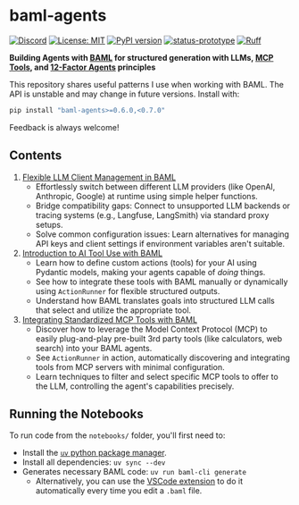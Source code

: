 # baml‑agents

<a href="https://discord.gg/hCppPqm6"><img alt="Discord" src="https://img.shields.io/discord/1119368998161752075?logo=discord&logoColor=white&style=flat"></a>
[![License: MIT](https://img.shields.io/badge/license-MIT-success.svg)](https://opensource.org/licenses/MIT)
<a href="https://badge.fury.io/py/baml-agents"><img src="https://badge.fury.io/py/baml-agents.svg" alt="PyPI version" /></a>
[![status-prototype](https://img.shields.io/badge/status-prototype-yellow.svg)](https://github.com/mkenney/software-guides/blob/master/STABILITY-BADGES.md#experimental)
<a href="https://github.com/astral-sh/ruff"><img src="https://img.shields.io/endpoint?url=https://raw.githubusercontent.com/astral-sh/ruff/main/assets/badge/v2.json" alt="Ruff"></a>

**Building Agents with [BAML](https://www.boundaryml.com/) for structured generation with LLMs, [MCP Tools](https://modelcontextprotocol.io/docs/concepts/tools), and [12-Factor Agents](https://github.com/humanlayer/12-factor-agents) principles**

This repository shares useful patterns I use when working with BAML. The API is unstable and may change in future versions. Install with:

```bash
pip install "baml‑agents>=0.6.0,<0.7.0"
```

Feedback is always welcome!

## Contents

1.  [Flexible LLM Client Management in BAML](notebooks/01_baml_llm_client_config.ipynb)
    - Effortlessly switch between different LLM providers (like OpenAI, Anthropic, Google) at runtime using simple helper functions.
    - Bridge compatibility gaps: Connect to unsupported LLM backends or tracing systems (e.g., Langfuse, LangSmith) via standard proxy setups.
    - Solve common configuration issues: Learn alternatives for managing API keys and client settings if environment variables aren't suitable.
2.  [Introduction to AI Tool Use with BAML](notebooks/02_baml_custom_tools.ipynb)
    - Learn how to define custom actions (tools) for your AI using Pydantic models, making your agents capable of _doing_ things.
    - See how to integrate these tools with BAML manually or dynamically using `ActionRunner` for flexible structured outputs.
    - Understand how BAML translates goals into structured LLM calls that select and utilize the appropriate tool.
3.  [Integrating Standardized MCP Tools with BAML](notebooks/03_baml_with_mcp_tools.ipynb)
    - Discover how to leverage the Model Context Protocol (MCP) to easily plug-and-play pre-built 3rd party tools (like calculators, web search) into your BAML agents.
    - See `ActionRunner` in action, automatically discovering and integrating tools from MCP servers with minimal configuration.
    - Learn techniques to filter and select specific MCP tools to offer to the LLM, controlling the agent's capabilities precisely.

## Running the Notebooks

To run code from the `notebooks/` folder, you'll first need to:

- Install the [`uv` python package manager](https://docs.astral.sh/uv/).
- Install all dependencies: `uv sync --dev`
- Generates necessary BAML code: `uv run baml-cli generate`
  - Alternatively, you can use the [VSCode extension](https://marketplace.visualstudio.com/items?itemName=Boundary.baml-extension) to do it automatically every time you edit a `.baml` file.
